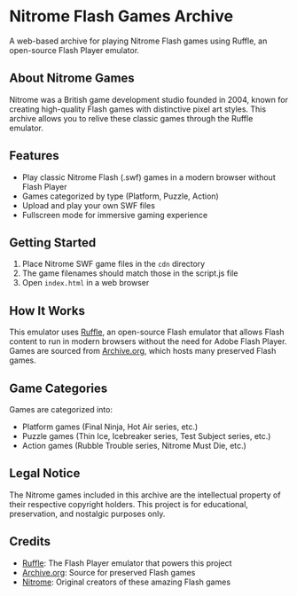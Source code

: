 # Nitrome Flash Games Archive

A web-based archive for playing Nitrome Flash games using Ruffle, an open-source Flash Player emulator.

## About Nitrome Games

Nitrome was a British game development studio founded in 2004, known for creating high-quality Flash games with distinctive pixel art styles. This archive allows you to relive these classic games through the Ruffle emulator.

## Features

- Play classic Nitrome Flash (.swf) games in a modern browser without Flash Player
- Games categorized by type (Platform, Puzzle, Action)
- Upload and play your own SWF files
- Fullscreen mode for immersive gaming experience

## Getting Started

1. Place Nitrome SWF game files in the `cdn` directory
2. The game filenames should match those in the script.js file
3. Open `index.html` in a web browser

## How It Works

This emulator uses [Ruffle](https://ruffle.rs/), an open-source Flash emulator that allows Flash content to run in modern browsers without the need for Adobe Flash Player. Games are sourced from [Archive.org](https://archive.org/), which hosts many preserved Flash games.

## Game Categories

Games are categorized into:
- Platform games (Final Ninja, Hot Air series, etc.)
- Puzzle games (Thin Ice, Icebreaker series, Test Subject series, etc.)
- Action games (Rubble Trouble series, Nitrome Must Die, etc.)

## Legal Notice

The Nitrome games included in this archive are the intellectual property of their respective copyright holders. This project is for educational, preservation, and nostalgic purposes only.

## Credits

- [Ruffle](https://ruffle.rs/): The Flash Player emulator that powers this project
- [Archive.org](https://archive.org/): Source for preserved Flash games
- [Nitrome](https://www.nitrome.com/): Original creators of these amazing Flash games
